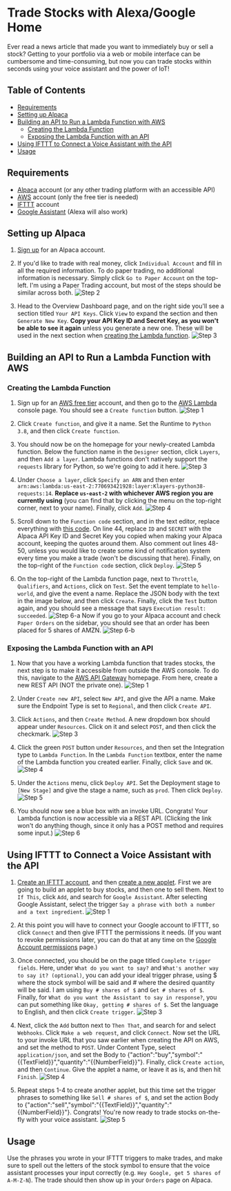 # Trade Stocks with Alexa/Google Home
Ever read a news article that made you want to immediately buy or sell a stock? Getting to your portfolio via a web or mobile interface can be cumbersome and time-consuming, but now you can trade stocks within seconds using your voice assistant and the power of IoT!

## Table of Contents
- [Requirements](#requirements)
- [Setting up Alpaca](#setting-up-alpaca)
- [Building an API to Run a Lambda Function with AWS](#building-an-api-to-run-a-lambda-function-with-aws)
  - [Creating the Lambda Function](#creating-the-lambda-function)
  - [Exposing the Lambda Function with an API](#exposing-the-lambda-function-with-an-api)
- [Using IFTTT to Connect a Voice Assistant with the API](#using-ifttt-to-connect-a-voice-assistant-with-the-api)
- [Usage](#usage)

## Requirements

- [Alpaca](https://alpaca.markets) account (or any other trading platform with an accessible API)
- [AWS](https://aws.amazon.com/free) account (only the free tier is needed)
- [IFTTT](https://ifttt.com) account
- [Google Assistant](https://assistant.google.com) (Alexa will also work)

## Setting up Alpaca

1. [Sign up](https://app.alpaca.markets/signup) for an Alpaca account.

2. If you'd like to trade with real money, click `Individual Account` and fill in all the required information. To do paper trading, no additional information is necessary. Simply click `Go to Paper Account` on the top-left. I'm using a Paper Trading account, but most of the steps should be similar across both.
![Step 2](https://i.ibb.co/R7mq9FW/Screenshot-2021-01-09-171908.png)

3. Head to the Overview Dashboard page, and on the right side you'll see a section titled `Your API Keys`. Click `View` to expand the section and then `Generate New Key`. **Copy your API Key ID and Secret Key, as you won't be able to see it again** unless you generate a new one. These will be used in the next section when [creating the Lambda function](#creating-the-lambda-function).
![Step 3](https://i.ibb.co/s9Xwd2w/Untitled.png)

## Building an API to Run a Lambda Function with AWS

### Creating the Lambda Function

1. Sign up for an [AWS free tier](https://aws.amazon.com/free) account, and then go to the [AWS Lambda](https://console.aws.amazon.com/lambda/home) console page. You should see a `Create function` button.
![Step 1](https://i.ibb.co/BfCFF5z/Screenshot-2021-01-09-173912.png)

2. Click `Create function`, and give it a name. Set the Runtime to `Python 3.8`, and then click `Create function`.

3. You should now be on the homepage for your newly-created Lambda function. Below the function name in the `Designer` section, click `Layers`, and then `Add a layer`. Lambda functions don't natively support the `requests` library for Python, so we're going to add it here.
![Step 3](https://i.ibb.co/k0TbjPx/Untitled.png)

4. Under `Choose a layer`, click `Specify an ARN` and then enter `arn:aws:lambda:us-east-2:770693421928:layer:Klayers-python38-requests:14`. **Replace `us-east-2` with whichever AWS region you are currently using** (you can find that by clicking the menu on the top-right corner, next to your name). Finally, click `Add`.
![Step 4](https://i.ibb.co/m8qgbg7/Screenshot-2021-01-09-174944.png)

5. Scroll down to the `Function code` section, and in the text editor, replace everything with [this code](https://raw.githubusercontent.com/sidward35/VoiceTrader/main/lambda_function.py). On line 44, replace `ID` and `SECRET` with the Alpaca API Key ID and Secret Key you copied when making your Alpaca account, keeping the quotes around them. Also comment out lines 48-50, unless you would like to create some kind of notification system every time you make a trade (won't be discussing that here). Finally, on the top-right of the `Function code` section, click `Deploy`.
![Step 5](https://i.ibb.co/9HBhJ81/Untitled.png)

6. On the top-right of the Lambda function page, next to `Throttle`, `Qualifiers`, and `Actions`, click on `Test`. Set the event template to `hello-world`, and give the event a name. Replace the JSON body with the text in the image below, and then click `Create`. Finally, click the `Test` button again, and you should see a message that says `Execution result: succeeded`.
![Step 6-a](https://i.ibb.co/YXgKs63/Screenshot-2021-01-09-180824.png)
Now if you go to your Alpaca account and check `Paper Orders` on the sidebar, you should see that an order has been placed for 5 shares of AMZN.
![Step 6-b](https://i.ibb.co/PhWMYXL/Screenshot-2021-01-09-181136.png)

### Exposing the Lambda Function with an API

1. Now that you have a working Lambda function that trades stocks, the next step is to make it accessible from outside the AWS console. To do this, navigate to the [AWS API Gateway](https://console.aws.amazon.com/apigateway/home) homepage. From here, create a new REST API (NOT the private one). 
![Step 1](https://i.ibb.co/NLGXw8p/Untitled.png)

2. Under `Create new API`, select `New API`, and give the API a name. Make sure the Endpoint Type is set to `Regional`, and then click `Create API`.

3. Click `Actions`, and then `Create Method`. A new dropdown box should appear under `Resources`. Click on it and select `POST`, and then click the checkmark.
![Step 3](https://i.ibb.co/MRZRFBm/Untitled.png)

4. Click the green `POST` button under `Resources`, and then set the Integration type to `Lambda Function`. In the `Lambda Function` textbox, enter the name of the Lambda function you created earlier. Finally, click `Save` and `OK`.
![Step 4](https://i.ibb.co/djDbdYz/untitled.png)

5. Under the `Actions` menu, click `Deploy API`. Set the Deployment stage to `[New Stage]` and give the stage a name, such as `prod`. Then click `Deploy`.
![Step 5](https://i.ibb.co/jWcZw1p/Untitled.png)

6. You should now see a blue box with an invoke URL. Congrats! Your Lambda function is now accessible via a REST API. (Clicking the link won't do anything though, since it only has a POST method and requires some input.)
![Step 6](https://i.ibb.co/7y8WCN9/Screenshot-2021-01-09-185117.png)

## Using IFTTT to Connect a Voice Assistant with the API

1. [Create an IFTTT account](https://ifttt.com/join), and then [create a new applet](https://ifttt.com/create). First we are going to build an applet to buy stocks, and then one to sell them. Next to `If This`, click `Add`, and search for `Google Assistant`. After selecting Google Assistant, select the trigger `Say a phrase with both a number and a text ingredient`.
![Step 1](https://i.ibb.co/SKHjJy5/Untitled.png)

2. At this point you will have to connect your Google account to IFTTT, so click `Connect` and then give IFTTT the permissions it needs. (If you want to revoke permissions later, you can do that at any time on the [Google Account permissions](https://myaccount.google.com/permissions) page.)

3. Once connected, you should be on the page titled `Complete trigger fields`. Here, under `What do you want to say?` and `What's another way to say it? (optional)`, you can add your ideal trigger phrase, using $ where the stock symbol will be said and # where the desired quantity will be said. I am using `Buy # shares of $` and `Get # shares of $`. Finally, for `What do you want the Assistant to say in response?`, you can put something like `Okay, getting # shares of $`. Set the language to English, and then click `Create trigger`.
![Step 3](https://i.ibb.co/fQCPt4M/Screenshot-2021-01-09-191144.png)

4. Next, click the `Add` button next to `Then That`, and search for and select `Webhooks`. Click `Make a web request`, and click `Connect`. Now set the URL to your invoke URL that you saw earlier when creating the API on AWS, and set the method to `POST`. Under Content Type, select `application/json`, and set the Body to {"action":"buy","symbol":"{{TextField}}","quantity":"{{NumberField}}"}. Finally, click `Create action`, and then `Continue`. Give the applet a name, or leave it as is, and then hit `Finish`.
![Step 4](https://i.ibb.co/MD22mnQ/Screenshot-2021-01-09-191655.png)

5. Repeat steps 1-4 to create another applet, but this time set the trigger phrases to something like `Sell # shares of $`, and set the action Body to {"action":"sell","symbol":"{{TextField}}","quantity":"{{NumberField}}"}. Congrats! You're now ready to trade stocks on-the-fly with your voice assistant.
![Step 5](https://i.ibb.co/pnvwF1r/Screenshot-2021-01-09-192253.png)

## Usage

Use the phrases you wrote in your IFTTT triggers to make trades, and make sure to spell out the letters of the stock symbol to ensure that the voice assistant processes your input correctly (e.g. `Hey Google, get 5 shares of A-M-Z-N`). The trade should then show up in your `Orders` page on Alpaca.
